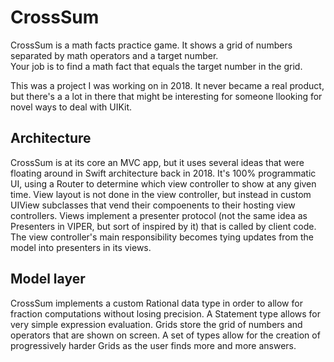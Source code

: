 #  CrossSum

CrossSum is a math facts practice game.  It shows a grid of numbers separated by math operators and a target number.  
Your job is to find a math fact that equals the target number in the grid.

This was a project I was working on in 2018. It never became a real product, but there's a a lot in there that might be interesting for someone llooking for novel ways to deal with UIKit.

## Architecture

CrossSum is at its core an MVC app, but it uses several ideas that were floating around in Swift architecture back in 2018.  It's 100% programmatic UI, using a Router to determine which view controller to show at any given time.  View layout is not done in the view controller, but instead in custom UIView subclasses that vend their compoenents to their hosting view controllers.  Views implement a presenter protocol (not the same idea as Presenters in VIPER, but sort of inspired by it) that is called by client code.  The view controller's main responsibility becomes tying updates from the model into presenters in its views.

## Model layer

CrossSum implements a custom Rational data type in order to allow for fraction computations without losing precision.  A Statement type allows for very simple expression evaluation. Grids store the grid of numbers and operators that are shown on screen. A set of types allow for the creation of progressively harder Grids as the user finds more and more answers.
